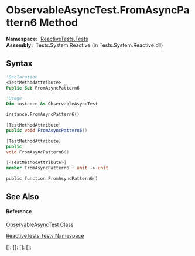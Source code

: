 # ObservableAsyncTest.FromAsyncPattern6 Method

**Namespace:**  [ReactiveTests.Tests](ReactiveTests.Tests\ReactiveTests.Tests.md)  
**Assembly:**  Tests.System.Reactive (in Tests.System.Reactive.dll)

## Syntax

```vb
'Declaration
<TestMethodAttribute> _
Public Sub FromAsyncPattern6
```

```vb
'Usage
Dim instance As ObservableAsyncTest

instance.FromAsyncPattern6()
```

```csharp
[TestMethodAttribute]
public void FromAsyncPattern6()
```

```c++
[TestMethodAttribute]
public:
void FromAsyncPattern6()
```

```fsharp
[<TestMethodAttribute>]
member FromAsyncPattern6 : unit -> unit 
```

```jscript
public function FromAsyncPattern6()
```

## See Also

#### Reference

[ObservableAsyncTest Class](ObservableAsyncTest\ObservableAsyncTest.md)

[ReactiveTests.Tests Namespace](ReactiveTests.Tests\ReactiveTests.Tests.md)

[]: 
[]: 
[]: 
[]: 